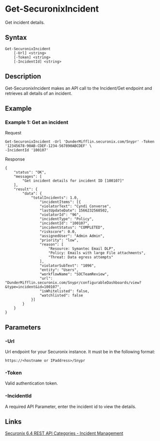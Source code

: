 # Get-SecuronixIncident
Get incident details.

## Syntax
```
Get-SecuronixIncident
    [-Url] <string>
    [-Token] <string>
    [-IncidentId] <string>
```

## Description
Get-SecuronixIncident makes an API call to the Incident/Get endpoint and retrieves all details of an incident.

## Example

### Example 1: Get an incident

Request
```
Get-SecuronixIncident -Url 'DunderMifflin.securonix.com/Snypr' -Token '12345678-90AB-CDEF-1234-567890ABCDEF' \
-IncidentId '100107'
```

Response
```
{
    "status": "OK",
    "messages": [
        "Get incident details for incident ID [100107]"
    ],
    "result": {
        "data": {
            "totalIncidents": 1.0,
                "incidentItems": [{
                "violatorText": "Cyndi Converse",
                "lastUpdateDate": 1566232568502,
                "violatorId": "96",
                "incidentType": "Policy",
                "incidentId": "100107",
                "incidentStatus": "COMPLETED",
                "riskscore": 0.0,
                "assignedUser": "Admin Admin",
                "priority": "low",
                "reason": [
                    "Resource: Symantec Email DLP",
                    "Policy: Emails with large File attachments",
                    "Threat: Data egress attempts"
                ],
                "violatorSubText": "1096",
                "entity": "Users",
                "workflowName": "SOCTeamReview",
                "url": "DunderMifflin.securonix.com/Snypr/configurableDashboards/view?&type=incident&id=100107",
                "isWhitelisted": false,
                "watchlisted": false
            }]
        }
    }
}
```

## Parameters

### -Url
Url endpoint for your Securonix instance.
It must be in the following format:
```
https://<hostname or IPaddress>/Snypr
```
### -Token
Valid authentication token.

### -IncidentId
A required API Parameter, enter the incident id to view the details.

## Links
[Securonix 6.4 REST API Categories - Incident Management](https://documentation.securonix.com/onlinedoc/Content/6.4%20Cloud/Content/SNYPR%206.4/6.4%20Guides/Web%20Services/6.4_REST%20API%20Categories.htm#IncidentManagement)